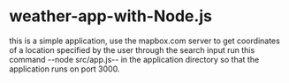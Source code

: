 # weather-app-with-Node.js
this is a simple application, use the mapbox.com server to get coordinates of a location specified by the user through the search input
run this command --node src/app.js-- in the application directory so that the application runs on port 3000.
